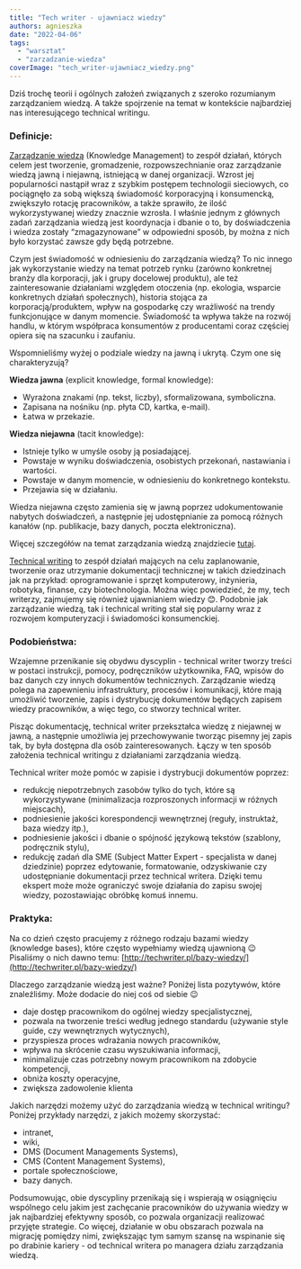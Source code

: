 ```yaml
---
title: "Tech writer - ujawniacz wiedzy"
authors: agnieszka
date: "2022-04-06"
tags:
  - "warsztat"
  - "zarzadzanie-wiedza"
coverImage: "tech_writer-ujawniacz_wiedzy.png"
---
```


Dziś trochę teorii i ogólnych założeń związanych z szeroko rozumianym
zarządzaniem wiedzą. A także spojrzenie na temat w kontekście najbardziej nas
interesującego technical writingu.

<!--truncate-->

### Definicje:

[Zarządzanie wiedzą](https://en.wikipedia.org/wiki/Knowledge_management)
(Knowledge Management) to zespół działań, których celem jest tworzenie,
gromadzenie, rozpowszechnianie oraz zarządzanie wiedzą jawną i niejawną,
istniejącą w danej organizacji. Wzrost jej popularności nastąpił wraz z szybkim
postępem technologii sieciowych, co pociągnęło za sobą większą świadomość
korporacyjną i konsumencką, zwiększyło rotację pracowników, a także sprawiło, że
ilość wykorzystywanej wiedzy znacznie wzrosła. I właśnie jednym z głównych zadań
zarządzania wiedzą jest koordynacja i dbanie o to, by doświadczenia i wiedza
zostały “zmagazynowane” w odpowiedni sposób, by można z nich było korzystać
zawsze gdy będą potrzebne.

Czym jest świadomość w odniesieniu do zarządzania wiedzą? To nic innego jak
wykorzystanie wiedzy na temat potrzeb rynku (zarówno konkretnej branży dla
korporacji, jak i grupy docelowej produktu), ale też zainteresowanie działaniami
względem otoczenia (np. ekologia, wsparcie konkretnych działań społecznych),
historia stojąca za korporacją/produktem, wpływ na gospodarkę czy wrażliwość na
trendy funkcjonujące w danym momencie. Świadomość ta wpływa także na rozwój
handlu, w którym współpraca konsumentów z producentami coraz częściej opiera się
na szacunku i zaufaniu.

Wspomnieliśmy wyżej o podziale wiedzy na jawną i ukrytą. Czym one się
charakteryzują?

**Wiedza jawna** (explicit knowledge, formal knowledge):

- Wyrażona znakami (np. tekst, liczby), sformalizowana, symboliczna.
- Zapisana na nośniku (np. płyta CD, kartka, e-mail).
- Łatwa w przekazie.

**Wiedza niejawna** (tacit knowledge):

- Istnieje tylko w umyśle osoby ją posiadającej.
- Powstaje w wyniku doświadczenia, osobistych przekonań, nastawiania i wartości.
- Powstaje w danym momencie, w odniesieniu do konkretnego kontekstu.
- Przejawia się w działaniu.

Wiedza niejawna często zamienia się w jawną poprzez udokumentowanie nabytych
doświadczeń, a następnie jej udostępnianie za pomocą różnych kanałów (np.
publikacje, bazy danych, poczta elektroniczna).

Więcej szczegółów na temat zarządzania wiedzą znajdziecie
[tutaj](https://www.e-mentor.edu.pl/artykul/index/numer/8/id/115).

[Technical writing](https://en.wikipedia.org/wiki/Technical_writing) to zespół
działań mających na celu zaplanowanie, tworzenie oraz utrzymanie dokumentacji
technicznej w takich dziedzinach jak na przykład: oprogramowanie i sprzęt
komputerowy, inżynieria, robotyka, finanse, czy biotechnologia. Można więc
powiedzieć, że my, tech writerzy, zajmujemy się również ujawnianiem wiedzy 😊.
Podobnie jak zarządzanie wiedzą, tak i technical writing stał się popularny wraz
z rozwojem komputeryzacji i świadomości konsumenckiej.

### Podobieństwa:

Wzajemne przenikanie się obydwu dyscyplin - technical writer tworzy treści w
postaci instrukcji, pomocy, podręczników użytkownika, FAQ, wpisów do baz danych
czy innych dokumentów technicznych. Zarządzanie wiedzą polega na zapewnieniu
infrastruktury, procesów i komunikacji, które mają umożliwić tworzenie, zapis i
dystrybucję dokumentów będących zapisem wiedzy pracowników, a więc tego, co
stworzy technical writer.

Pisząc dokumentację, technical writer przekształca wiedzę z niejawnej w jawną, a
następnie umożliwia jej przechowywanie tworząc pisemny jej zapis tak, by była
dostępna dla osób zainteresowanych. Łączy w ten sposób założenia technical
writingu z działaniami zarządzania wiedzą.

Technical writer może pomóc w zapisie i dystrybucji dokumentów poprzez:

- redukcję niepotrzebnych zasobów tylko do tych, które są wykorzystywane
  (minimalizacja rozproszonych informacji w różnych miejscach),
- podniesienie jakości korespondencji wewnętrznej (reguły, instruktaż, baza
  wiedzy itp.),
- podniesienie jakości i dbanie o spójność językową tekstów (szablony,
  podręcznik stylu),
- redukcję zadań dla SME (Subject Matter Expert - specjalista w danej
  dziedzinie) poprzez edytowanie, formatowanie, odzyskiwanie czy udostępnianie
  dokumentacji przez technical writera. Dzięki temu ekspert może może ograniczyć
  swoje działania do zapisu swojej wiedzy, pozostawiając obróbkę komuś innemu.

### Praktyka:

Na co dzień często pracujemy z różnego rodzaju bazami wiedzy (knowledge bases),
które często wypełniamy wiedzą ujawnioną 😉 Pisaliśmy o nich dawno temu:
[http://techwriter.pl/bazy-wiedzy/](http://techwriter.pl/bazy-wiedzy/)

Dlaczego zarządzanie wiedzą jest ważne? Poniżej lista pozytywów, które
znaleźliśmy. Może dodacie do niej coś od siebie 😉

- daje dostęp pracownikom do ogólnej wiedzy specjalistycznej,
- pozwala na tworzenie treści według jednego standardu (używanie style guide,
  czy wewnętrznych wytycznych),
- przyspiesza proces wdrażania nowych pracowników,
- wpływa na skrócenie czasu wyszukiwania informacji,
- minimalizuje czas potrzebny nowym pracownikom na zdobycie kompetencji,
- obniża koszty operacyjne,
- zwiększa zadowolenie klienta

Jakich narzędzi możemy użyć do zarządzania wiedzą w technical writingu? Poniżej
przykłady narzędzi, z jakich możemy skorzystać:

- intranet,
- wiki,
- DMS (Document Managements Systems),
- CMS (Content Management Systems),
- portale społecznościowe,
- bazy danych.

Podsumowując, obie dyscypliny przenikają się i wspierają w osiągnięciu wspólnego
celu jakim jest zachęcanie pracowników do używania wiedzy w jak najbardziej
efektywny sposób, co pozwala organizacji realizować przyjęte strategie. Co
więcej, działanie w obu obszarach pozwala na migrację pomiędzy nimi, zwiększając
tym samym szansę na wspinanie się po drabinie kariery - od technical writera po
managera działu zarządzania wiedzą.
